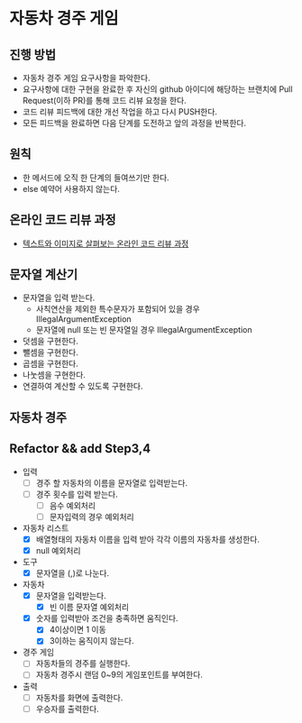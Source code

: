 # 자동차 경주 게임
## 진행 방법
* 자동차 경주 게임 요구사항을 파악한다.
* 요구사항에 대한 구현을 완료한 후 자신의 github 아이디에 해당하는 브랜치에 Pull Request(이하 PR)를 통해 코드 리뷰 요청을 한다.
* 코드 리뷰 피드백에 대한 개선 작업을 하고 다시 PUSH한다.
* 모든 피드백을 완료하면 다음 단계를 도전하고 앞의 과정을 반복한다.

## 원칙
* 한 메서드에 오직 한 단계의 들여쓰기만 한다. 
* else 예약어 사용하지 않는다. 

## 온라인 코드 리뷰 과정
* [텍스트와 이미지로 살펴보는 온라인 코드 리뷰 과정](https://github.com/next-step/nextstep-docs/tree/master/codereview)

## 문자열 계산기 
* 문자열을 입력 받는다.
    * 사칙연산을 제외한 특수문자가 포함되어 있을 경우 IllegalArgumentException
    * 문자열에 null 또는 빈 문자열일 경우 IllegalArgumentException
* 덧셈을 구현한다.
* 뺄셈을 구현한다.
* 곱셈을 구현한다.
* 나눗셈을 구현한다.
* 연결하여 계산할 수 있도록 구현한다. 


## 자동차 경주
## Refactor && add Step3,4 
* 입력
    - [ ] 경주 할 자동차의 이름을 문자열로 입력받는다.
    - [ ] 경주 횟수를 입력 받는다.
        - [ ] 음수 예외처리
        - [ ] 문자입력의 경우 예외처리
* 자동차 리스트
    - [x] 배열형태의 자동차 이름을 입력 받아 각각 이름의 자동차를 생성한다.
    - [x] null 예외처리 
* 도구
    - [x] 문자열을 (,)로 나눈다. 
*  자동차
    - [x] 문자열을 입력받는다. 
        - [x] 빈 이름 문자열 예외처리
    - [x] 숫자를 입력받아 조건을 충족하면 움직인다. 
        - [x] 4이상이면 1 이동
        - [x] 3이하는 움직이지 않는다.
* 경주 게임
    - [ ] 자동차들의 경주를 실행한다. 
    - [ ] 자동차 경주시 랜덤 0~9의 게임포인트를 부여한다.
* 출력 
    - [ ] 자동차를 화면에 출력한다.
    - [ ] 우승자를 출력한다.  